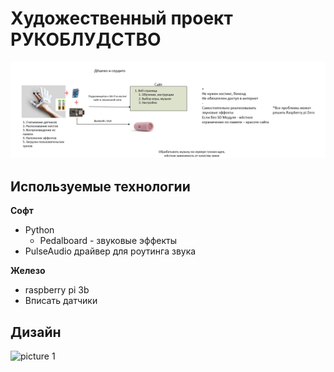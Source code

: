 # Художественный проект РУКОБЛУДСТВО

![картина](images/image.png)

## Используемые технологии

**Софт**
* Python
  * Pedalboard - звуковые эффекты
* PulseAudio драйвер для роутинга звука

**Железо**
* raspberry pi 3b
* Вписать датчики

## Дизайн
![picture 1](../../images/d590b9f4bccf99ee96e5c8e99d0f8d1490d44f91213f006087ff554f6c3676e3.png)  
